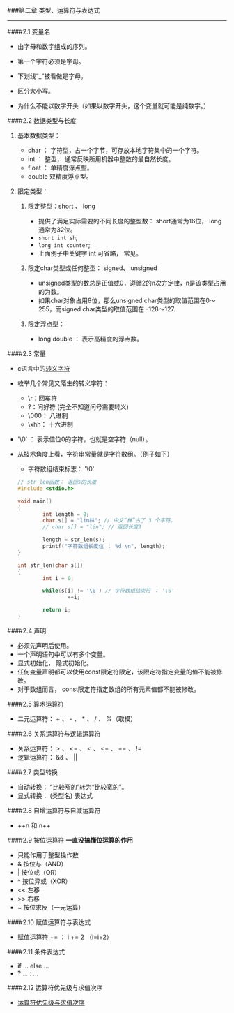 ###第二章 类型、运算符与表达式
***

####2.1 变量名
* 由字母和数字组成的序列。
* 第一个字符必须是字母。
* 下划线“_”被看做是字母。
* 区分大小写。

* 为什么不能以数字开头（如果以数字开头，这个变量就可能是纯数字。）

####2.2 数据类型与长度
1. 基本数据类型：
	* char ： 字符型，占一个字节，可存放本地字符集中的一个字符。
	* int ： 整型， 通常反映所用机器中整数的最自然长度。
	* float ： 单精度浮点型。
	* double 双精度浮点型。
	
2. 限定类型： 
	1. 限定整型：short 、 long
		* 提供了满足实际需要的不同长度的整型数： short通常为16位， long通常为32位。
		* `short int sh`;
		* `long int counter`;
		* 上面例子中关键字 int 可省略， 常见。
		
	2. 限定char类型或任何整型： signed、 unsigned
		* unsigned类型的数总是正值或0，遵循2的n次方定律，n是该类型占用的为数。
		* 如果char对象占用8位，那么unsigned char类型的取值范围在0～255，而signed char类型的取值范围在 -128～127.
	
	3. 限定浮点型： 
		* long double ： 表示高精度的浮点数。
		

####2.3 常量
* c语言中的[转义字符](http://baike.baidu.com/link?url=Xc3de3emO9Yin2VH9FNaITmvlivZoz8TeD9srfK7NPEqmaL_QyPVP8kzvABzRGd5X4Kq-lwPJqmdxq-2ABLSdK) 
* 枚举几个常见又陌生的转义字符：
	* \r：回车符
	* \?：问好符 (完全不知道问号需要转义)
	* \000： 八进制
	* \xhh： 十六进制

* '\0' ： 表示值位0的字符，也就是空字符（null）。

* 从技术角度上看，字符串常量就是字符数组。（例子如下）
	* 字符数组结束标志： '\0'
	```c
	// str_len函数： 返回s的长度
	#include <stdio.h>
	
	void main()
	{
			int length = 0;
			char s[] = "lin林"; // 中文“林”占了 3 个字符。
			// char s[] = "lin"; // 返回长度3
	
			length = str_len(s);
			printf("字符数组长度位 ： %d \n", length);
	}
	
	int str_len(char s[])
	{
			int i = 0;
	
			while(s[i] != '\0') // 字符数组结束符 ： '\0'
					++i;
	
			return i;
	}
	```


####2.4 声明
* 必须先声明后使用。
* 一个声明语句中可以有多个变量。
* 显式初始化， 隐式初始化。
* 任何变量声明都可以使用const限定符限定，该限定符指定变量的值不能被修改。
* 对于数组而言， const限定符指定数组的所有元素值都不能被修改。 

####2.5 算术运算符
* 二元运算符： + 、 - 、 * 、 / 、 %（取模）

####2.6 关系运算符与逻辑运算符
* 关系运算符： > 、 <= 、 < 、 <= 、 == 、 !=
* 逻辑运算符： && 、 ||

####2.7 类型转换
* 自动转换： “比较窄的”转为“比较宽的”。
* 显式转换： (类型名) 表达式

####2.8 自增运算符与自减运算符
* ++n 和 n++

####2.9 按位运算符
**一直没搞懂位运算的作用**	
* 只能作用于整型操作数
* &	按位与（AND）
* |	按位或（OR）
* ^	按位异或（XOR）
* <<	左移
* \>\>	右移
* ~	按位求反（一元运算）

####2.10 赋值运算符与表达式
* 赋值运算符 += ： i += 2 （i=i+2）


####2.11 条件表达式
* if ... else ...
* ? ... : ...


####2.12 运算符优先级与求值次序
* [运算符优先级与求值次序](http://baike.baidu.com/link?url=PQAGGHVWm8Ti_xj_5HXKymVoqUjBDk1Cp2g4TTEtaMKGup-yUb8WXlK34NfQUHe7aB846jlVUxnNERPJj6VvoK#2)

